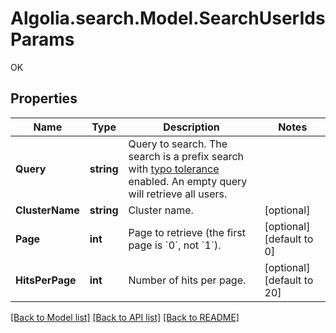 # Algolia.search.Model.SearchUserIdsParams
OK

## Properties

Name | Type | Description | Notes
------------ | ------------- | ------------- | -------------
**Query** | **string** | Query to search. The search is a prefix search with [typo tolerance](https://www.algolia.com/doc/guides/managing-results/optimize-search-results/typo-tolerance/) enabled. An empty query will retrieve all users. | 
**ClusterName** | **string** | Cluster name. | [optional] 
**Page** | **int** | Page to retrieve (the first page is &#x60;0&#x60;, not &#x60;1&#x60;). | [optional] [default to 0]
**HitsPerPage** | **int** | Number of hits per page. | [optional] [default to 20]

[[Back to Model list]](../README.md#documentation-for-models) [[Back to API list]](../README.md#documentation-for-api-endpoints) [[Back to README]](../README.md)

